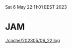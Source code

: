 Sat  6 May 22:11:01 EEST 2023
# JAM
<a href='./cache/202305/06_22.log'>./cache/202305/06_22.log</a>
